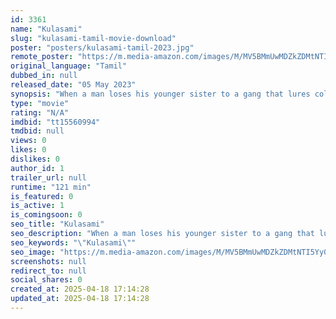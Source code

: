 ```yaml
---
id: 3361
name: "Kulasami"
slug: "kulasami-tamil-movie-download"
poster: "posters/kulasami-tamil-2023.jpg"
remote_poster: "https://m.media-amazon.com/images/M/MV5BMmUwMDZkZDMtNTI5Yy00ZmRlLWI2MGUtOTAyYzE5ODg4Y2M1XkEyXkFqcGc@._V1_SX300.jpg"
original_language: "Tamil"
dubbed_in: null
released_date: "05 May 2023"
synopsis: "When a man loses his younger sister to a gang that lures college girls into sex work, he begins to scheme a revenge plan"
type: "movie"
rating: "N/A"
imdbid: "tt15560994"
tmdbid: null
views: 0
likes: 0
dislikes: 0
author_id: 1
trailer_url: null
runtime: "121 min"
is_featured: 0
is_active: 1
is_comingsoon: 0
seo_title: "Kulasami"
seo_description: "When a man loses his younger sister to a gang that lures college girls into sex work, he begins to scheme a revenge plan"
seo_keywords: "\"Kulasami\""
seo_image: "https://m.media-amazon.com/images/M/MV5BMmUwMDZkZDMtNTI5Yy00ZmRlLWI2MGUtOTAyYzE5ODg4Y2M1XkEyXkFqcGc@._V1_SX300.jpg"
screenshots: null
redirect_to: null
social_shares: 0
created_at: 2025-04-18 17:14:28
updated_at: 2025-04-18 17:14:28
---
```


